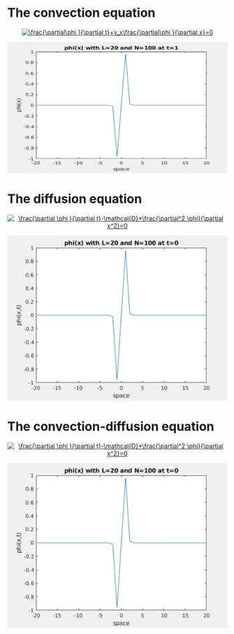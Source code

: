# The convection equation
<p align="center">
<a href="https://www.codecogs.com/eqnedit.php?latex=\frac{\partial\phi&space;}{\partial&space;t}&plus;v_x\frac{\partial\phi&space;}{\partial&space;x}=0" target="_blank"><img src="https://latex.codecogs.com/gif.latex?\frac{\partial\phi&space;}{\partial&space;t}&plus;v_x\frac{\partial\phi&space;}{\partial&space;x}=0" title="\frac{\partial\phi }{\partial t}+v_x\frac{\partial\phi }{\partial x}=0" /></a>

</p>

<p align="center">
  <img src="Convection.gif" width="750px" height="300px"/></p>



# The diffusion equation

<p align="center">
<a href="https://www.codecogs.com/eqnedit.php?latex=\frac{\partial&space;\phi&space;}{\partial&space;t}-\mathcal{D}*\frac{\partial^2&space;\phi}{\partial&space;x^2}=0" target="_blank"><img src="https://latex.codecogs.com/gif.latex?\frac{\partial&space;\phi&space;}{\partial&space;t}-\mathcal{D}*\frac{\partial^2&space;\phi}{\partial&space;x^2}=0" title="\frac{\partial \phi }{\partial t}-\mathcal{D}*\frac{\partial^2 \phi}{\partial x^2}=0" /></a>

![Diffusion.gif](Diffusion.gif?style=centerme)
</p>

# The convection-diffusion equation

<p align="center">
<a href="https://www.codecogs.com/eqnedit.php?latex=\frac{\partial&space;\phi&space;}{\partial&space;t}-\mathcal{D}*\frac{\partial^2&space;\phi}{\partial&space;x^2}=0" target="_blank"><img src="https://latex.codecogs.com/gif.latex?\frac{\partial&space;\phi&space;}{\partial&space;t}-\mathcal{D}*\frac{\partial^2&space;\phi}{\partial&space;x^2}=0" title="\frac{\partial \phi }{\partial t}-\mathcal{D}*\frac{\partial^2 \phi}{\partial x^2}=0" /></a>

![ConvectionDiffusion.gif](ConvectionDiffusion.gif?style=centerme)
</p>

